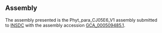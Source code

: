 

Assembly
--------

The assembly presented is the Phyt\_para\_CJ05E6\_V1 assembly submitted
to [INSDC](http://www.insdc.org) with the assembly accession
[GCA\_000509485.1](http://www.ebi.ac.uk/ena/data/view/GCA_000509485.1).

